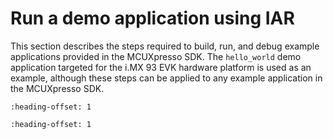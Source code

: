 # Run a demo application using IAR

This section describes the steps required to build, run, and debug example applications provided in the MCUXpresso SDK. The `hello_world` demo application targeted for the i.MX 93 EVK hardware platform is used as an example, although these steps can be applied to any example application in the MCUXpresso SDK.


```{include} ../topics/build_an_example_application_003.md
:heading-offset: 1
```

```{include} ../topics/run_an_example_application_002.md
:heading-offset: 1
```

